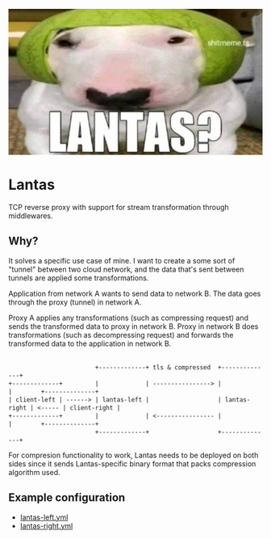 
![Lantas?](docs/assets/lantas.png "Lantas?")

# Lantas

TCP reverse proxy with support for stream transformation through middlewares.

## Why?

It solves a specific use case of mine. I want to create a some sort of "tunnel" between two cloud network, and the data that's sent between tunnels are applied some transformations.

Application from network A wants to send data to network B. The data goes through the proxy (tunnel) in network A. 

Proxy A applies any transformations (such as compressing request) and sends the transformed data to proxy in network B.
Proxy in network B does transformations (such as decompressing request) and forwards the transformed data to the application in network B.

```   
                                    
                        +-------------+ tls & compressed  +--------------+
+-------------+         |             | ----------------> |              |        +--------------+
| client-left | ------> | lantas-left |                   | lantas-right | <----- | client-right |
+-------------+         |             | <---------------- |              |        +--------------+
                        +-------------+                   +--------------+
```

For compresion functionality to work, Lantas needs to be deployed on both sides since it sends
Lantas-specific binary format that packs compression algorithm used.

## Example configuration

- [lantas-left.yml](./examples/lantas-left.yml)
- [lantas-right.yml](./examples/lantas-right.yml)
